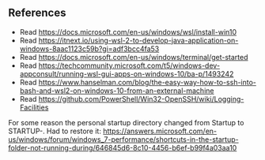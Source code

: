 
## References

* Read https://docs.microsoft.com/en-us/windows/wsl/install-win10
* Read https://itnext.io/using-wsl-2-to-develop-java-application-on-windows-8aac1123c59b?gi=adf3bcc4fa53
* Read https://docs.microsoft.com/en-us/windows/terminal/get-started
* Read https://techcommunity.microsoft.com/t5/windows-dev-appconsult/running-wsl-gui-apps-on-windows-10/ba-p/1493242
* Read https://www.hanselman.com/blog/the-easy-way-how-to-ssh-into-bash-and-wsl2-on-windows-10-from-an-external-machine
* Read https://github.com/PowerShell/Win32-OpenSSH/wiki/Logging-Facilities

For some reason the personal startup directory changed from Startup to STARTUP-.
Had to restore it:
https://answers.microsoft.com/en-us/windows/forum/windows_7-performance/shortcuts-in-the-startup-folder-not-running-during/646845d6-8c10-4456-b6ef-b99f4a03aa10
